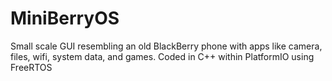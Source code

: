# MiniBerryOS
Small scale GUI resembling an old BlackBerry phone with apps like camera, files, wifi, system data, and games. Coded in C++ within PlatformIO using FreeRTOS

